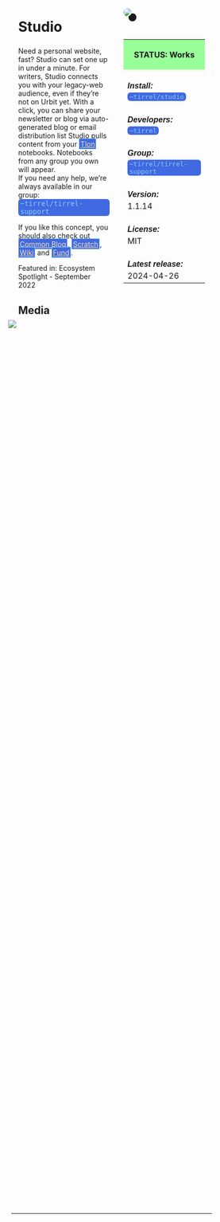 <style>
	/* %wiki restyling */
.page a{display: inline-block;color: white;border: 1px solid black;margin-right: 6px;padding: 5px;background-color:#3366cc;border-radius:7px;}#page-title{display:none;}.sidebar{margin-right:-20px;padding-top:180px;background-image: url("https://i.imgur.com/enNS7bT.png");background-repeat:no-repeat;background-position-x:53%}#global-menu{border:2px solid cadetblue;}#global-menu a{display:block;margin-bottom:6px;}h1{font-size:2em;margin-top:0em}footer{text-align:left}
	/* Tooltip */
.tooltip {position: relative;display: inline-block;border-bottom: 1px dotted black;}
.tooltip .tooltiptext {visibility: hidden;width: 120px;background-color: black;color: #fff;text-align: center;padding: 5px 0;border-radius: 6px;
position: absolute;z-index: 1;}
.tooltip:hover .tooltiptext {visibility: visible;}
.logo {margin-top:-20px;margin-bottom:30px;margin-left:0px;box-shadow: 10px 10px;border-radius:30px;}
	/* Flexbox */
* {box-sizing: border-box;} body {margin: 0;} #main {display: flex;min-height: calc(100vh - 40vh);} #main > article {flex: 1;} #main > nav, #main > aside {flex: 0 0 20vw;} #main > nav {order: -1;} header{padding: 0em;} footer, article, nav, aside {padding: 1em;}
	/* Urmanac */
.urlink{display:inline-block;padding:1px 4px 1px 4px;font-family:monospace;color:LightSkyBlue; background:RoyalBlue;border-radius:6px;} .wlink{background-color: royalblue;border-radius: 0px;padding: 2px 2px 1px 2px;border: solid 1px lightskyblue;color: wheat;} .xlink{background-color: rgba(130, 130, 130, 20%);border-radius: 0px;padding: 2px 2px 1px 2px;border: solid 1px lightskyblue;color: black;} h5{margin-bottom:-1em;font-family:sans-serif}
img {max-width:100%;} .avator {border-radius:100px;width:48px;margin-right: 15px;} .tweet-wrap {max-width:490px;background: #fff;margin: 0 auto;margin-top: 50px;border-radius:3px;padding: 20px 30px 20px 10px;border-bottom: 1px solid #e6ecf0;border-top: 1px solid #e6ecf0;}.tweet-header {display: flex;align-items:flex-start;font-size:14px;}
.tweet-header-info {font-weight:bold;} .tweet-header-info span {color:#657786;font-weight:normal;margin-left: 5px;} .tweet-header-info p {font-weight:normal;margin-top: 5px;} .tweet-img-wrap {padding-left: 60px;}
</style>
<link href="https://fonts.googleapis.com/css?family=Asap" rel="stylesheet">
<link href="https://fonts.googleapis.com/css?family=Roboto" rel="stylesheet">



<div id="main"><article>

# Studio

Need a personal website, fast? Studio can set one up in under a minute. For writers, Studio connects you with your legacy-web audience, even if they’re not on Urbit yet. With a click, you can share your newsletter or blog via auto-generated blog or email distribution list
Studio pulls content from your <a class="wlink" href="https://bordex-ripdur.tlon.network/wiki/urmanac/tlon">Tlon</a> notebooks. Notebooks from any group you own will appear.<br>
If you need any help, we’re always available in our group: <span class="urlink">~tirrel/tirrel-support</span>

If you like this concept, you should also check out <a class="wlink" href="https://bordex-ripdur.tlon.network/wiki/urmanac/blog">Common Blog</a>, <a class="wlink" href="https://bordex-ripdur.tlon.network/wiki/urmanac/scratch">Scratch</a>, <a class="wlink" href="https://bordex-ripdur.tlon.network/wiki/urmanac/wiki">Wiki</a> and <a class="wlink" href="https://bordex-ripdur.tlon.network/wiki/urmanac/fund">Fund</a>.

Featured in: Ecosystem Spotlight - September 2022

## Media

<img src="https://i.imgur.com/9zo95SZ.png" style="margin-left:-20px;margin-top:-10px;max-width:320px">

</article><aside>

<img src="https://i.imgur.com/qyN2qAq.png" class="logo">

<table style="width:100%">
  <tr><th style="background-color:#99ff99">

STATUS: Works

</th></tr>
  <tr><td>
	<h5>  Install: </h5><br><span class="urlink"> ~tirrel/studio </span>
  </td></tr>

  <tr><td>
	<h5>   Developers: </h5><br><span class="urlink"> ~tirrel </span>
  </td></tr>

  <tr><td>
	<h5>  Group: </h5><br><span class="urlink"> ~tirrel/tirrel-support </span>
  </td></tr>

  <tr><td>
	<h5>  Version: </h5><br> 1.1.14
  </td></tr>

  <tr><td>
	<h5>  License: </h5><br> MIT
  </td></tr>

  <tr><td>
	<h5>  Latest release: </h5><br> 2024-04-26
  </td></tr>

</table> 

</aside></div>

---------------------------------

